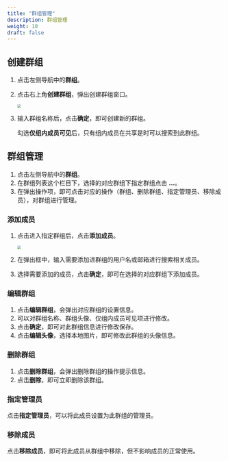 ```yaml
---
title: "群组管理"
description: 群组管理
weight: 10
draft: false
---
```


## 创建群组

1. 点击左侧导航中的**群组**。

2. 点击右上角**创建群组**，弹出创建群组窗口。

   <img src="../../../_images/manager_menber13.png" style="zoom:50%;" />

3. 输⼊群组名称后，点击**确定**，即可创建新的群组。

   勾选**仅组内成员可见**后，只有组内成员在共享是时可以搜索到此群组。

## 群组管理

1. 点击左侧导航中的**群组**。
2. 在群组列表这个栏目下，选择的对应群组下指定群组点击 **…**。
3. 在弹出操作项，即可点击对应的操作（群组、删除群组、指定管理员、移除成员），对群组进行管理。

### 添加成员

1. 点击进入指定群组后，点击**添加成员**。

   <img src="../../../_images/manager_menber14.png" style="zoom:50%;" />

2. 在弹出框中，输⼊需要添加进群组的用户名或邮箱进行搜索相关成员。

3. 选择需要添加的成员，点击**确定**，即可在选择的对应群组下添加成员。

### 编辑群组

1. 点击**编辑群组**，会弹出对应群组的设置信息。
2. 可以对群组名称、群组头像、仅组内成员可见项进行修改。
3. 点击**确定**，即可对此群组信息进行修改保存。
4. 点击**编辑头像**，选择本地图片，即可修改此群组的头像信息。

### 删除群组

1. 点击**删除群组**，会弹出删除群组的操作提示信息。
2. 点击**删除**，即可立即删除该群组。

### 指定管理员

点击**指定管理员**，可以将此成员设置为此群组的管理员。

### 移除成员

点击**移除成员**，即可将此成员从群组中移除，但不影响成员的正常使用。

